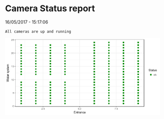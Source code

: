 Camera Status report
================
16/05/2017 - 15:17:06

    All cameras are up and running

![](camreport_files/figure-markdown_github/unnamed-chunk-2-1.png)
